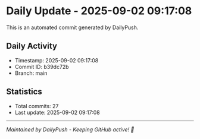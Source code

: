# Daily Update - 2025-09-02 09:17:08

This is an automated commit generated by DailyPush.

## Daily Activity
- Timestamp: 2025-09-02 09:17:08
- Commit ID: b39dc72b
- Branch: main

## Statistics
- Total commits: 27
- Last update: 2025-09-02 09:17:08

---
*Maintained by DailyPush - Keeping GitHub active! 🚀*
